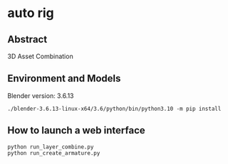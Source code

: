 # auto rig

## Abstract
3D Asset Combination

## Environment and Models
Blender version: 3.6.13
```
./blender-3.6.13-linux-x64/3.6/python/bin/python3.10 -m pip install
``` 



## How to launch a web interface
```
python run_layer_combine.py
python run_create_armature.py
```
